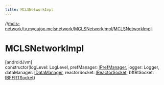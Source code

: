 ```yaml
---
title: MCLSNetworkImpl
---
```

//[mcls-network](../../../index.html)/[tv.mycujoo.mclsnetwork](../index.html)/[MCLSNetworkImpl](index.html)/[MCLSNetworkImpl](-m-c-l-s-network-impl.html)



# MCLSNetworkImpl



[androidJvm]\
constructor(logLevel: LogLevel, prefManager: [IPrefManager](../../tv.mycujoo.mclsnetwork.manager/-i-pref-manager/index.html), logger: Logger, dataManager: [IDataManager](../../tv.mycujoo.mclsnetwork.data/-i-data-manager/index.html), reactorSocket: [IReactorSocket](../../tv.mycujoo.mclsnetwork.network.socket/-i-reactor-socket/index.html), bffRtSocket: [IBFFRTSocket](../../tv.mycujoo.mclsnetwork.network.socket/-i-b-f-f-r-t-socket/index.html))




